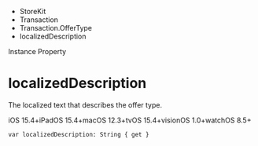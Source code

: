 

- StoreKit
- Transaction
- Transaction.OfferType
-  localizedDescription 

Instance Property

# localizedDescription

The localized text that describes the offer type.

iOS 15.4+iPadOS 15.4+macOS 12.3+tvOS 15.4+visionOS 1.0+watchOS 8.5+

``` source
var localizedDescription: String { get }
```

